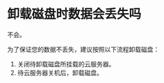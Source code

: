 # 卸载磁盘时数据会丢失吗<a name="dss_faq_008"></a>

不会。

为了保证您的数据不丢失，建议按照以下流程卸载磁盘：

1.  关闭待卸载磁盘所挂载的云服务器。
2.  待云服务器关机后，卸载磁盘。

